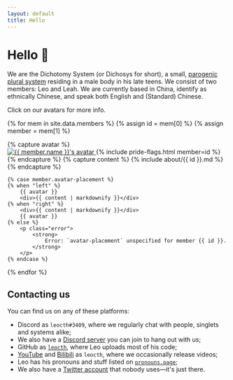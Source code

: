 ```yaml
---
layout: default
title: Hello
---
```


<link rel="stylesheet" href="/assets/styles/index.css">

# Hello 👋

We are the Dichotomy System (or Dichosys for short), a small, [parogenic][parogenic]
[plural system][morethanone] residing in a male body in his late teens.
We consist of two members: <span class="leo">Leo</span> and <span class="leah">Leah</span>.
We are currently based in China, identify as ethnically Chinese, and speak both English and (Standard)
Chinese.

Click on our avatars for more info.

{% for mem in site.data.members %}
{% assign id = mem[0] %} 
{% assign member = mem[1] %}
<div class="member-about">
    {% capture avatar %}
        <div class="avatar">
            <a href="/folks/{{ id }}.html">
                <img
                    src="assets/avatars/{{ id }}.png"
                    height="{{ member.avatar-size }}"
                    class="pfp"
                    title="{{ member.name }}"
                    alt="{{ member.name }}'s avatar"
                />
            </a>
            {% include pride-flags.html member=id %}
        </div>
    {% endcapture %}
    {% capture content %}
        {% include about/{{ id }}.md %}
    {% endcapture %}


    {% case member.avatar-placement %}
    {% when "left" %}
        {{ avatar }}
        <div>{{ content | markdownify }}</div>
    {% when "right" %}
        <div>{{ content | markdownify }}</div>
        {{ avatar }}
    {% else %}
        <p class="error">
            <strong>
                Error: `avatar-placement` unspecified for member {{ id }}.
            </strong>
        </p>
    {% endcase %}
</div>
{% endfor %}

## Contacting us
You can find us on any of these platforms:

- Discord as `leocth#3409`, where we regularly chat with people, singlets and systems alike;
- We also have a [Discord server][discord] you can join to hang out with us;
- GitHub as [`leocth`][github], where <span class="leo">Leo</span> uploads most of his code;
- [YouTube][youtube] and [Bilibili][bilibili] as `leocth`, where we occasionally release videos;
- <span class="leo">Leo</span> has his pronouns and stuff listed on [`pronouns.page`][pronouns];
- We also have a [Twitter account][tw*tter] that nobody uses—it's just there.

[parogenic]: https://pluralpedia.org/w/Parogenic
[morethanone]: https://morethanone.info

[rust]: https://rust-lang.org/
[atomic-bool-fetch-not]: https://github.com/rust-lang/rust/pull/98479
[quiltmc/teams]: https://quiltmc.org/about/teams/#moderators
[modrinth]: https://modrinth.com/

[discord]: https://discord.gg/NeNfePzCx8
[github]: https://github.com/leocth
[youtube]: https://www.youtube.com/channel/UCfVDQlFd1pGiNfjFdG-Gamw
[bilibili]: https://space.bilibili.com/401096522
[pronouns]: https://pronouns.page/@leocth31
[tw*tter]: https://twitter.com/leocth31